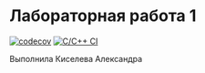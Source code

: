 # Лабораторная работа 1

[![codecov](https://codecov.io/gh/ВАШ_USERNAME/ВАШ_REPO/graph/badge.svg?token=64b695ad-6bd9-4df0-b312-9d0ee331526c)](https://codecov.io/gh/change-and-live/studentsDataBase)
[![C/C++ CI](https://github.com/change-and-live/studentsDataBase/actions/workflows/c-cpp.yml/badge.svg)](https://github.com/change-and-live/studentsDataBase/actions/workflows/c-cpp.yml)

Выполнила Киселева Александра
